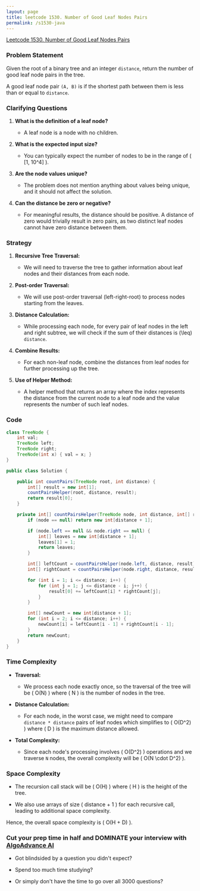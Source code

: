 ```yaml
---
layout: page
title: leetcode 1530. Number of Good Leaf Nodes Pairs
permalink: /s1530-java
---
```

[Leetcode 1530. Number of Good Leaf Nodes Pairs](https://algoadvance.github.io/algoadvance/l1530)
### Problem Statement

Given the root of a binary tree and an integer `distance`, return the number of good leaf node pairs in the tree.

A good leaf node pair `(A, B)` is if the shortest path between them is less than or equal to `distance`.

### Clarifying Questions

1. **What is the definition of a leaf node?**
   - A leaf node is a node with no children.

2. **What is the expected input size?**
   - You can typically expect the number of nodes to be in the range of \( [1, 10^4] \).

3. **Are the node values unique?**
   - The problem does not mention anything about values being unique, and it should not affect the solution.

4. **Can the distance be zero or negative?**
   - For meaningful results, the distance should be positive. A distance of zero would trivially result in zero pairs, as two distinct leaf nodes cannot have zero distance between them.

### Strategy

1. **Recursive Tree Traversal:**
   - We will need to traverse the tree to gather information about leaf nodes and their distances from each node.
  
2. **Post-order Traversal:**
   - We will use post-order traversal (left-right-root) to process nodes starting from the leaves.

3. **Distance Calculation:**
   - While processing each node, for every pair of leaf nodes in the left and right subtree, we will check if the sum of their distances is \(\leq\) `distance`.

4. **Combine Results:**
   - For each non-leaf node, combine the distances from leaf nodes for further processing up the tree.

5. **Use of Helper Method:**
   - A helper method that returns an array where the index represents the distance from the current node to a leaf node and the value represents the number of such leaf nodes.

### Code

```java
class TreeNode {
    int val;
    TreeNode left;
    TreeNode right;
    TreeNode(int x) { val = x; }
}

public class Solution {

    public int countPairs(TreeNode root, int distance) {
        int[] result = new int[1];
        countPairsHelper(root, distance, result);
        return result[0];
    }

    private int[] countPairsHelper(TreeNode node, int distance, int[] result) {
        if (node == null) return new int[distance + 1];

        if (node.left == null && node.right == null) {
            int[] leaves = new int[distance + 1];
            leaves[1] = 1;
            return leaves;
        }

        int[] leftCount = countPairsHelper(node.left, distance, result);
        int[] rightCount = countPairsHelper(node.right, distance, result);

        for (int i = 1; i <= distance; i++) {
            for (int j = 1; j <= distance - i; j++) {
                result[0] += leftCount[i] * rightCount[j];
            }
        }

        int[] newCount = new int[distance + 1];
        for (int i = 2; i <= distance; i++) {
            newCount[i] = leftCount[i - 1] + rightCount[i - 1];
        }
        return newCount;
    }
}
```

### Time Complexity

- **Traversal:**
  - We process each node exactly once, so the traversal of the tree will be \( O(N) \) where \( N \) is the number of nodes in the tree.
  
- **Distance Calculation:**
  - For each node, in the worst case, we might need to compare `distance * distance` pairs of leaf nodes which simplifies to \( O(D^2) \) where \( D \) is the maximum distance allowed.

- **Total Complexity:**
  - Since each node's processing involves \( O(D^2) \) operations and we traverse `N` nodes, the overall complexity will be \( O(N \cdot D^2) \).

### Space Complexity

- The recursion call stack will be \( O(H) \) where \( H \) is the height of the tree.

- We also use arrays of size \( distance + 1 \) for each recursive call, leading to additional space complexity.

Hence, the overall space complexity is \( O(H + D) \).


### Cut your prep time in half and DOMINATE your interview with [AlgoAdvance AI](https://algoAdvance.com)

- Got blindsided by a question you didn't expect?

- Spend too much time studying?

- Or simply don't have the time to go over all 3000 questions?

